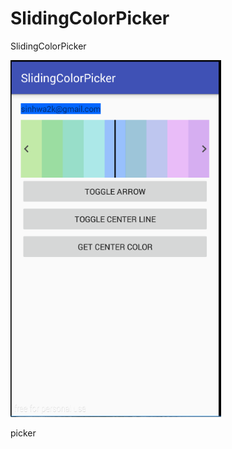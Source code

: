 # SlidingColorPicker
SlidingColorPicker

<img src="./screenshot/sample_01.png" width=337 height=571 />

picker
